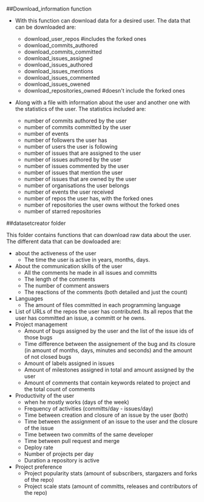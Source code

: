 
##Download_information function

- With this function can download data for a desired user. The data that can be downloaded are:

    * download_user_repos #includes the forked ones
    * download_commits_authored 
    * download_commits_committed
    * download_issues_assigned 
    * download_issues_authored 
    * download_issues_mentions 
    * download_issues_commented
    * download_issues_owened 
    * download_repositories_owned #doesn't include the forked ones

- Along with a file with information about the user and another one with the statistics of the user. The statistics included are:
    * number of commits authored by the user
    * number of commits committed by the user
    * number of events 
    * number of followers the user has
    * number of users the user is following
    * number of issues that are assigned to the user
    * number of issues authored by the user
    * number of issues commented by the user
    * number of issues that mention the user
    * number of issues that are owned by the user
    * number of organisations the user belongs
    * number of events the user received
    * number of repos the user has, with the forked ones
    * number of repositories the user owns without the forked ones
    * number of starred repositories

##datasetcreator folder

This folder contains functions that can download raw data about the user. The different data that can be dowloaded are:
- about the activeness of the user
    * The time the user is active in years, months, days.
- About the communication skills of the user
    * All the comments he made in all issues and committs
    * The length of the comments
    * The number of comment answers
    * The reactions of the comments (both detailed and just the count)
- Languages
    * The amount of files committed in each programming language
- List of URLs of the repos the user has contributed. Its all repos that the user has committed an issue, a committ or he owns.
- Project management
    * Amount of bugs assigned by the user and the list of the issue ids of those bugs
    * Time difference between the assignement of the bug and its closure (in amount of months, days, minutes and seconds) and the amount of not closed bugs
    * Amount of labels assigned in issues
    * Amount of milestones assigned in total and amount assigned by the user
    * Amount of comments that contain keywords related to project and the total count of comments
- Productivity of the user
    * when he mostly works (days of the week) 
    * Frequency of activities (committs/day - issues/day)
    * Time between creation and closure of an issue by the user (both) 
    * Time between the assignment of an issue to the user and the closure of the issue 
    * Time between two committs of the same developer
    * Time between pull request and merge 
    * Deploy rate 
    * Number of projects per day 
    * Duration a repository is active
- Project preference
    * Project popularity stats (amount of subscribers, stargazers and forks of the repo)
    * Project scale stats (amount of committs, releases and contributors of the repo)
